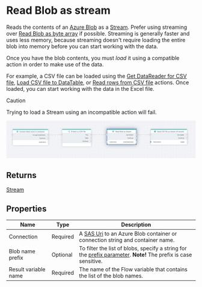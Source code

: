 # Read Blob as stream

Reads the contents of an [Azure Blob](https://learn.microsoft.com/en-us/azure/storage/blobs/) as a [Stream](https://learn.microsoft.com/en-us/dotnet/api/system.io.stream). Prefer using streaming over [Read Blob as byte array](read-blob-as-byte-array.md) if possible. Streaming is generally faster and uses less memory, because streaming doesn't require loading the entire blob into memory before you can start working with the data.

Once you have the blob contents, you must _load_ it using a compatible action in order to make use of the data.

For example, a CSV file can be loaded using the [Get DataReader for CSV file](../csv/get-datareader-for-csv-file.md), [Load CSV file to DataTable](../csv/load-csv-file-to-datatable.md), or [Read rows from CSV file](../csv/read-rows-from-csv-file.md) actions. Once loaded, you can start working with the data in the Excel file.

> [!CAUTION]
> Trying to load a Stream using an incompatible action will fail.

![img](../../../../images/flow/read-blob-as-stream.png)

## Returns

[Stream](https://learn.microsoft.com/en-us/dotnet/api/system.io.stream)

## Properties

| Name                 | Type     | Description  |
| -------------------- | -------- | -------------------------------------------- |
| Connection           | Required | A [SAS Uri](https://learn.microsoft.com/en-us/azure/storage/common/storage-sas-overview) to an Azure Blob container or connection string and container name.                                                             |
| Blob name prefix     | Optional | To filter the list of blobs, specify a string for the [prefix parameter](https://learn.microsoft.com/en-us/azure/storage/blobs/storage-blobs-list#filter-results-with-a-prefix). **Note!** The prefix is case sensitive. |
| Result variable name | Required | The name of the Flow variable that contains the list of the blob names.                                                                                                                                                  |
